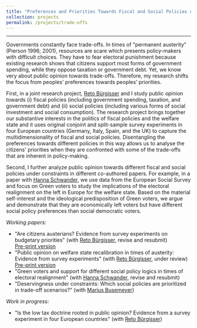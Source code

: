 ```yaml
---
title: "Preferences and Priorities Towards Fiscal and Social Policies under Constraints"
collection: projects
permalink: /projects/trade-offs
---
```


------

Governments constantly face trade-offs. In times of "permanent austerity" (Pierson 1996; 2001), resources are scare which presents policy-makers with difficult choices. They have to fear electoral punishment because existing research shows that citizens support most forms of government spending, while they oppose taxation or government debt. Yet, we know very about public opinion towards trade-offs. Therefore, my research shifts the focus from peoples’ preferences towards peoples’ priorities.

First, in a joint research project, [Reto Bürgisser](https://www.ipw.unibe.ch/ueber_uns/personen/dr_buergisser_reto/index_ger.html) and I study public opinion towards (i) fiscal policies (including government spending, taxation, and government debt) and (ii) social policies (including various forms of social investment and social consumption). The research project brings together our substantive interests in the politics of fiscal policies and the welfare state and it uses original conjoint and split-sample survey experiments in four European countries (Germany, Italy, Spain, and the UK) to capture the multidimensionality of fiscal and social policies. Disentangling the preferences towards different policies in this way allows us to analyse the citizens' priorities when they are confronted with some of the trade-offs that are inherent in policy-making.  

Second, I further analyze public opinion towards different fiscal and social policies under constraints in different co-authored papers. For example, in a paper with [Hanna Schwander](www.schander-hanna.ch), we use data from the European Social Survey and focus on Green voters to study the implications of the electoral realignment on the left in Europe for the welfare state. Based on the material self-interest and the ideological predisposition of Green voters, we argue and demonstrate that they are economically left voters but have different social policy preferences than social democratic voters. 

*Working papers:*

* "Are citizens austerians? Evidence from survey experiments on budgetary priorities" (with [Reto Bürgisser](https://scholar.google.com/citations?user=RL6fT8MAAAAJ&hl=de), revise and resubmit) <br/>
[Pre-print version](https://osf.io/preprints/socarxiv/gw5ea/)
* "Public opinion on welfare state recalibration in times of austerity: Evidence from survey experiments" (with [Reto Bürgisser](https://scholar.google.com/citations?user=RL6fT8MAAAAJ&hl=de), under review) <br/>
[Pre-print version](https://osf.io/preprints/socarxiv/uj6eq/)
* "Green voters and support for different social policy logics in times of electoral realignment" (with [Hanna Schwander](www.schander-hanna.ch), revise and resubmit)
* "Deservingness under constraints: Which social policies are prioritized in trade-off scenarios?" (with [Marius Busemeyer](https://www.polver.uni-konstanz.de/en/busemeyer/team/prof-marius-r-busemeyer/))

*Work in progress:*
* "Is the low tax doctrine rooted in public opinion? Evidence from a survey experiment in four European countries" (with [Reto Bürgisser](https://www.ipw.unibe.ch/ueber_uns/personen/dr_buergisser_reto/index_ger.html))

